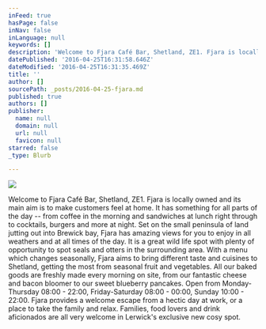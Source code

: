 ```yaml
---
inFeed: true
hasPage: false
inNav: false
inLanguage: null
keywords: []
description: 'Welcome to Fjara Café Bar, Shetland, ZE1. Fjara is locally owned and its main aim is to make customers feel at home. It has something for all parts of the day – from coffee in the morning and sandwiches at lunch right through to cocktails, burgers and more at night. Set on the small peninsula of land jutting out into Brewick bay, Fjara has amazing views for you to enjoy in all weathers and at all times of the day. It is a great wild life spot with plenty of opportunity to spot seals and otters in the surrounding area. With a menu which changes seasonally, Fjara aims to bring different taste and cuisines to Shetland, getting the most from seasonal fruit and vegetables. All our baked goods are freshly made every morning on site, from our fantastic cheese and bacon bloomer to our sweet blueberry pancakes. Open from Monday-Thursday 08:00 - 22:00, Friday-Saturday 08:00 - 00:00, Sunday 10:00 - 22:00. Fjara provides a welcome escape from a hectic day at work, or a place to take the family and relax. Families, food lovers and drink aficionados are all very welcome in Lerwick’s exclusive new cosy spot.'
datePublished: '2016-04-25T16:31:58.646Z'
dateModified: '2016-04-25T16:31:35.469Z'
title: ''
author: []
sourcePath: _posts/2016-04-25-fjara.md
published: true
authors: []
publisher:
  name: null
  domain: null
  url: null
  favicon: null
starred: false
_type: Blurb

---
```

![](https://the-grid-user-content.s3-us-west-2.amazonaws.com/cdd5fba7-5115-4ae1-a432-e83246f008e3.jpg)

Welcome to Fjara Café Bar, Shetland, ZE1\. Fjara is locally owned and its main aim is to make customers feel at home. It has something for all parts of the day -- from coffee in the morning and sandwiches at lunch right through to cocktails, burgers and more at night. Set on the small peninsula of land jutting out into Brewick bay, Fjara has amazing views for you to enjoy in all weathers and at all times of the day. It is a great wild life spot with plenty of opportunity to spot seals and otters in the surrounding area. With a menu which changes seasonally, Fjara aims to bring different taste and cuisines to Shetland, getting the most from seasonal fruit and vegetables. All our baked goods are freshly made every morning on site, from our fantastic cheese and bacon bloomer to our sweet blueberry pancakes. Open from Monday-Thursday 08:00 - 22:00, Friday-Saturday 08:00 - 00:00, Sunday 10:00 - 22:00\. Fjara provides a welcome escape from a hectic day at work, or a place to take the family and relax. Families, food lovers and drink aficionados are all very welcome in Lerwick's exclusive new cosy spot.